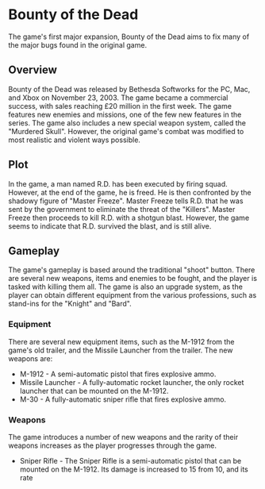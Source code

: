 # Bounty of the Dead

The game's first major expansion, Bounty of the Dead aims to fix many of the major bugs found in the original game.

## Overview

Bounty of the Dead was released by Bethesda Softworks for the PC, Mac, and Xbox on November 23, 2003. The game became a commercial success, with sales reaching £20 million in the first week. The game features new enemies and missions, one of the few new features in the series. The game also includes a new special weapon system, called the "Murdered Skull". However, the original game's combat was modified to most realistic and violent ways possible.

## Plot

In the game, a man named R.D. has been executed by firing squad. However, at the end of the game, he is freed. He is then confronted by the shadowy figure of "Master Freeze". Master Freeze tells R.D. that he was sent by the government to eliminate the threat of the "Killers". Master Freeze then proceeds to kill R.D. with a shotgun blast. However, the game seems to indicate that R.D. survived the blast, and is still alive.

## Gameplay

The game's gameplay is based around the traditional "shoot" button. There are several new weapons, items and enemies to be fought, and the player is tasked with killing them all. The game is also an upgrade system, as the player can obtain different equipment from the various professions, such as stand-ins for the "Knight" and "Bard".

### Equipment

There are several new equipment items, such as the M-1912 from the game's old trailer, and the Missile Launcher from the trailer. The new weapons are:

*   M-1912 - A semi-automatic pistol that fires explosive ammo.
*   Missile Launcher - A fully-automatic rocket launcher, the only rocket launcher that can be mounted on the M-1912.
*   M-30 - A fully-automatic sniper rifle that fires explosive ammo.

### Weapons

The game introduces a number of new weapons and the rarity of their weapons increases as the player progresses through the game.

*   Sniper Rifle - The Sniper Rifle is a semi-automatic pistol that can be mounted on the M-1912. Its damage is increased to 15 from 10, and its rate